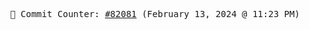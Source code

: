 <p align="center">
    <samp>
        📮 Commit Counter: <a href="https://github.com/Javascript-void0/Javascript-void0/commits/main">#82081</a> (February 13, 2024 @ 11:23 PM)
    </samp>
</p>